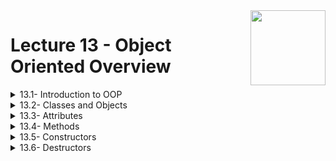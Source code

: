 <img align="right" width="120" height="120" src="https://github.com/cs-MohamedAyman/Computer-Science-Textbooks/blob/master/logos/object-oriented.jpg">

# Lecture 13 - Object Oriented Overview

<details>
	<summary>13.1- Introduction to OOP</summary>

</details>

<details>
	<summary>13.2- Classes and Objects</summary>

</details>

<details>
	<summary>13.3- Attributes</summary>

</details>

<details>
	<summary>13.4- Methods</summary>

</details>

<details>
	<summary>13.5- Constructors</summary>

</details>

<details>
	<summary>13.6- Destructors</summary>

</details>

